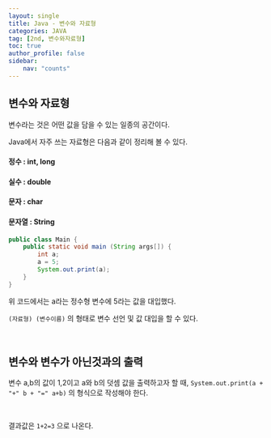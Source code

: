 ```yaml
---
layout: single
title: Java - 변수와 자료형
categories: JAVA
tag: [2nd, 변수와자료형]
toc: true
author_profile: false
sidebar:
    nav: "counts"
---
```


## 변수와 자료형
변수라는 것은 어떤 값을 담을 수 있는 일종의 공간이다.

Java에서 자주 쓰는 자료형은 다음과 같이 정리해 볼 수 있다.

#### 정수 : int, long
#### 실수 : double
#### 문자 : char
#### 문자열 : String

```java
public class Main {
    public static void main (String args[]) {
        int a;
        a = 5;
        System.out.print(a);
    }
}
```

위 코드에서는 a라는 정수형 변수에 5라는 값을 대입했다.

`(자료형) (변수이름)` 의 형태로 변수 선언 및 값 대입을 할 수 있다.

<br>


## 변수와 변수가 아닌것과의 출력
변수 a,b의 값이 1,2이고 a와 b의 덧셈 값을 출력하고자 할 때,
`System.out.print(a + "+" b + "=" a+b)` 의 형식으로 작성해야 한다.

<br>

결과값은 `1+2=3` 으로 나온다.